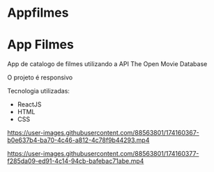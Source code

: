 # Appfilmes
<h1>App Filmes</h1>
<p>App de catalogo de filmes utilizando a API The Open Movie Database</p>
<p>O projeto é responsivo</p>
<p>Tecnologia utilizadas:</p>
<ul>
  <li>ReactJS</li>
  <li>HTML</li>
  <li>CSS</li>
</ul>


https://user-images.githubusercontent.com/88563801/174160367-b0e637b4-ba70-4c46-a812-4c78f9b44293.mp4



https://user-images.githubusercontent.com/88563801/174160377-f285da09-ed91-4c14-94cb-bafebac71abe.mp4

